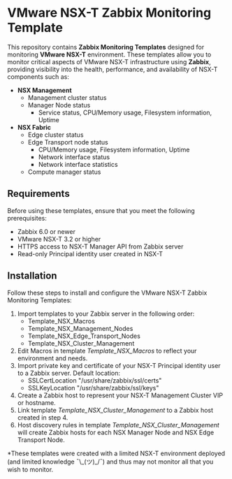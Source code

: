 # VMware NSX-T Zabbix Monitoring Template

This repository contains **Zabbix Monitoring Templates** designed for monitoring **VMware NSX-T** environment. These templates allow you to monitor critical aspects of VMware NSX-T infrastructure using **Zabbix**, providing visibility into the health, performance, and availability of NSX-T components such as:

- **NSX Management** 
  - Management cluster status
  - Manager Node status
    - Service status, CPU/Memory usage, Filesystem information, Uptime
- **NSX Fabric**
  - Edge cluster status
  - Edge Transport node status
    -  CPU/Memory usage, Filesystem information, Uptime
    -  Network interface status
    -  Network interface statistics
  - Compute manager status


## Requirements

Before using these templates, ensure that you meet the following prerequisites:

- Zabbix 6.0 or newer
- VMware NSX-T 3.2 or higher
- HTTPS access to NSX-T Manager API from Zabbix server
- Read-only Principal identity user created in NSX-T

## Installation

Follow these steps to install and configure the VMware NSX-T Zabbix Monitoring Templates:
1. Import templates to your Zabbix server in the following order:
   - Template_NSX_Macros
   - Template_NSX_Management_Nodes
   - Template_NSX_Edge_Transport_Nodes
   - Template_NSX_Cluster_Management
2. Edit Macros in template *Template_NSX_Macros* to reflect your environment and needs.
3. Import private key and certificate of your NSX-T Principal identity user to a Zabbix server. Default location:
   - SSLCertLocation "/usr/share/zabbix/ssl/certs"
   - SSLKeyLocation "/usr/share/zabbix/ssl/keys"
4. Create a Zabbix host to represent your NSX-T Management Cluster VIP or hostname.
5. Link template *Template_NSX_Cluster_Management* to a Zabbix host created in step 4.
6. Host discovery rules in template *Template_NSX_Cluster_Management* will create Zabbix hosts for each NSX Manager Node and NSX Edge Transport Node.



*These templates were created with a limited NSX-T environment deployed (and limited knowledge ¯\\\_(ツ)_/¯) and thus may not monitor all that you wish to monitor.
